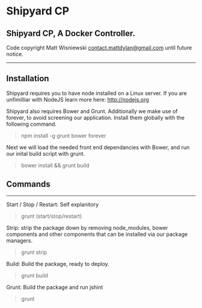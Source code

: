 # Shipyard CP
## Shipyard CP, A Docker Controller.
Code copyright Matt Wisniewski <contact.mattdylan@gmail.com> until future notice.

---

## Installation

Shipyard requires you to have node installed on a Linux server. If you are unfimilliar with NodeJS learn more here: http://nodejs.org 

Shipyard also requires Bower and Grunt. Additionally we make use of forever, to avoid screening our application. Install them globally with the following command.

> npm install -g grunt bower forever

Next we will load the needed front end dependancies with Bower, and run our inital build script with grunt.

> bower install && grunt build


## Commands

---

Start / Stop / Restart: Self explanitory

> grunt (start/stop/restart)

Strip: strip the package down by removing node_modules, bower components and other components that can be installed via our package managers. 

> grunt strip

Build: Build the package, ready to deploy.

> grunt build

Grunt: Build the package and run jshint

> grunt
